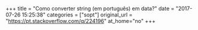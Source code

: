 +++
title = "Como converter string (em português) em data?"
date = "2017-07-26 15:25:38"
categories = ["sopt"]
original_url = "https://pt.stackoverflow.com/q/224196"
at_home="no"
+++

